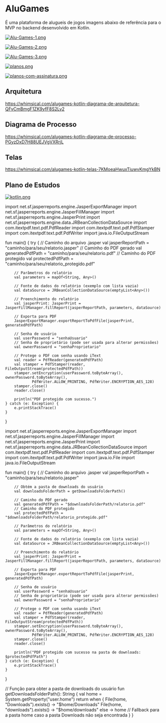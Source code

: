 # AluGames

É uma plataforma de alugueis de jogos imagens abaixo de referência para o MVP no backend desenvolvido em Kotlin.


[![Alu-Games-1.png](https://i.postimg.cc/pdr2xqFP/Alu-Games-1.png)](https://postimg.cc/DWVVPQ6N)

[![Alu-Games-2.png](https://i.postimg.cc/tRWxntrX/Alu-Games-2.png)](https://postimg.cc/3WrRPp56)

[![Alu-Games-3.png](https://i.postimg.cc/NFdY2zSJ/Alu-Games-3.png)](https://postimg.cc/QKKvR0X1)    

[![planos.png](https://i.postimg.cc/xdpPGQ2y/planos.png)](https://postimg.cc/5Hvv1Zj6)

[![planos-com-assinatura.png](https://i.postimg.cc/fRw76yWf/planos-com-assinatura.png)](https://postimg.cc/N5zrXgHK)


## Arquitetura

https://whimsical.com/alugames-kotlin-diagrama-de-arquitetura-QFvCmBmgF1ZK9yfF8S2Ly2

## Diagrama de Processo

https://whimsical.com/alugames-kotlin-diagrama-de-processo-PGyzDxD7H88UEJVgVXRrjL

## Telas

https://whimsical.com/alugames-kotlin-telas-7KMoeaHwuxTiuwvKmgYkBN

## Plano de Estudos

[![kotlin.png](https://i.postimg.cc/8k0BxZ8t/kotlin.png)](https://postimg.cc/YjQWWfCW)




import net.sf.jasperreports.engine.JasperExportManager
import net.sf.jasperreports.engine.JasperFillManager
import net.sf.jasperreports.engine.JasperPrint
import net.sf.jasperreports.engine.data.JRBeanCollectionDataSource
import com.itextpdf.text.pdf.PdfReader
import com.itextpdf.text.pdf.PdfStamper
import com.itextpdf.text.pdf.PdfWriter
import java.io.FileOutputStream

fun main() {
    try {
        // Caminho do arquivo .jasper
        val jasperReportPath = "caminho/para/seu/relatorio.jasper"
        // Caminho do PDF gerado
        val generatedPdfPath = "caminho/para/seu/relatorio.pdf"
        // Caminho do PDF protegido
        val protectedPdfPath = "caminho/para/seu/relatorio_protegido.pdf"
        
        // Parâmetros do relatório
        val parameters = mapOf<String, Any>()
        
        // Fonte de dados do relatório (exemplo com lista vazia)
        val dataSource = JRBeanCollectionDataSource(emptyList<Any>())
        
        // Preenchimento do relatório
        val jasperPrint: JasperPrint = JasperFillManager.fillReport(jasperReportPath, parameters, dataSource)
        
        // Exporta para PDF
        JasperExportManager.exportReportToPdfFile(jasperPrint, generatedPdfPath)
        
        // Senha de usuário
        val userPassword = "senhaUsuario"
        // Senha de proprietário (pode ser usada para alterar permissões)
        val ownerPassword = "senhaProprietario"
        
        // Protege o PDF com senha usando iText
        val reader = PdfReader(generatedPdfPath)
        val stamper = PdfStamper(reader, FileOutputStream(protectedPdfPath))
        stamper.setEncryption(userPassword.toByteArray(), ownerPassword.toByteArray(),
                PdfWriter.ALLOW_PRINTING, PdfWriter.ENCRYPTION_AES_128)
        stamper.close()
        reader.close()
        
        println("PDF protegido com sucesso.")
    } catch (e: Exception) {
        e.printStackTrace()
    }
}






import net.sf.jasperreports.engine.JasperExportManager
import net.sf.jasperreports.engine.JasperFillManager
import net.sf.jasperreports.engine.JasperPrint
import net.sf.jasperreports.engine.data.JRBeanCollectionDataSource
import com.itextpdf.text.pdf.PdfReader
import com.itextpdf.text.pdf.PdfStamper
import com.itextpdf.text.pdf.PdfWriter
import java.io.File
import java.io.FileOutputStream

fun main() {
    try {
        // Caminho do arquivo .jasper
        val jasperReportPath = "caminho/para/seu/relatorio.jasper"
        
        // Obtém a pasta de downloads do usuário
        val downloadsFolderPath = getDownloadsFolderPath()
        
        // Caminho do PDF gerado
        val generatedPdfPath = "$downloadsFolderPath/relatorio.pdf"
        // Caminho do PDF protegido
        val protectedPdfPath = "$downloadsFolderPath/relatorio_protegido.pdf"
        
        // Parâmetros do relatório
        val parameters = mapOf<String, Any>()
        
        // Fonte de dados do relatório (exemplo com lista vazia)
        val dataSource = JRBeanCollectionDataSource(emptyList<Any>())
        
        // Preenchimento do relatório
        val jasperPrint: JasperPrint = JasperFillManager.fillReport(jasperReportPath, parameters, dataSource)
        
        // Exporta para PDF
        JasperExportManager.exportReportToPdfFile(jasperPrint, generatedPdfPath)
        
        // Senha de usuário
        val userPassword = "senhaUsuario"
        // Senha de proprietário (pode ser usada para alterar permissões)
        val ownerPassword = "senhaProprietario"
        
        // Protege o PDF com senha usando iText
        val reader = PdfReader(generatedPdfPath)
        val stamper = PdfStamper(reader, FileOutputStream(protectedPdfPath))
        stamper.setEncryption(userPassword.toByteArray(), ownerPassword.toByteArray(),
                PdfWriter.ALLOW_PRINTING, PdfWriter.ENCRYPTION_AES_128)
        stamper.close()
        reader.close()
        
        println("PDF protegido com sucesso na pasta de downloads: $protectedPdfPath")
    } catch (e: Exception) {
        e.printStackTrace()
    }
}

// Função para obter a pasta de downloads do usuário
fun getDownloadsFolderPath(): String {
    val home = System.getProperty("user.home")
    return when {
        File(home, "Downloads").exists() -> "$home/Downloads"
        File(home, "downloads").exists() -> "$home/downloads"
        else -> home // Fallback para a pasta home caso a pasta Downloads não seja encontrada
    }
}
